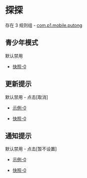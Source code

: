 # 探探

存在 3 规则组 - [com.p1.mobile.putong](/src/apps/com.p1.mobile.putong.ts)

## 青少年模式

默认禁用

- [快照-0](https://i.gkd.li/i/14332010)

## 更新提示

默认禁用 - 点击[取消]

- [示例-0](https://m.gkd.li/57941037/2326365c-b31e-429a-9357-765d1c58da4c)

- [快照-0](https://i.gkd.li/i/14445054)

## 通知提示

默认禁用 - 点击[暂不设置]

- [示例-0](https://m.gkd.li/57941037/137e9907-9767-4acf-b803-034182346ef3)

- [快照-0](https://i.gkd.li/i/14445055)
